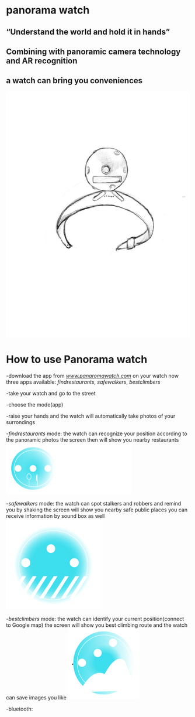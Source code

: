 # panorama watch
## “Understand the world and hold it in hands”

## Combining with panoramic camera technology and AR recognition

## a watch can bring you conveniences
![watch](watch.jpeg)

# How to use Panorama watch
-download the app from *www.panaromawatch.com* on your watch
now three apps available: *findrestaurants*, *safewalkers*, *bestclimbers*

-take your watch and go to the street

-choose the mode(app)

-raise your hands and the watch will automatically take photos of your surrondings

-*findrestaurants* mode: the watch can recognize your position according to the panoramic photos
the screen then will show you nearby restaurants
![find](find.png)

-*safewalkers* mode: the watch can spot stalkers and robbers and remind you by shaking
the screen will show you nearby safe public places
you can receive information by sound box as well
![safe](safe.png)


-*bestclimbers* mode: the watch can identify your current position(connect to Google map)
the screen will show you best climbing route
and the watch can save images you like
![climber](climber.png)


-bluetooth:
